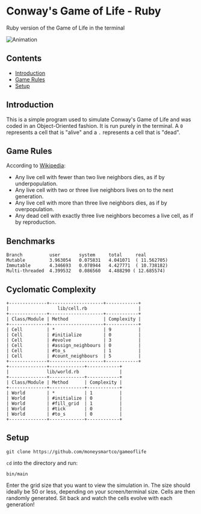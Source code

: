 # Conway's Game of Life - Ruby

Ruby version of the Game of Life in the terminal

![Animation](https://media.giphy.com/media/1etWs6I0jIMHS4Db5u/giphy.gif)

## Contents

- [Introduction](#introduction)
- [Game Rules](#game-rules)
- [Setup](#setup)

## Introduction

This is a simple program used to simulate Conway's Game of Life and was coded in an Object-Oriented fashion. It is run purely in the terminal. A `0` represents a cell that is "alive" and a `.` represents a cell that is "dead".

## Game Rules

According to [Wikipedia](#https://en.wikipedia.org/wiki/Conway%27s_Game_of_Life):

- Any live cell with fewer than two live neighbors dies, as if by underpopulation.
- Any live cell with two or three live neighbors lives on to the next generation.
- Any live cell with more than three live neighbors dies, as if by overpopulation.
- Any dead cell with exactly three live neighbors becomes a live cell, as if by reproduction.

## Benchmarks

```
Branch          user       system     total     real
Mutable         3.963054   0.075831   4.041071  ( 11.562705)
Immutable       4.346693   0.078944   4.427771  ( 10.738182)
Multi-threaded  4.399532   0.086560   4.488290 ( 12.685574)
```

## Cyclomatic Complexity

```
+--------------+--------------------+------------+
|                  lib/cell.rb                   |
+--------------+--------------------+------------+
| Class/Module | Method             | Complexity |
+--------------+--------------------+------------+
| Cell         | *                  | 9          |
| Cell         | #initialize        | 0          |
| Cell         | #evolve            | 3          |
| Cell         | #assign_neighbours | 0          |
| Cell         | #to_s              | 1          |
| Cell         | #count_neighbours  | 5          |
+--------------+--------------------+------------+
+--------------+-------------+------------+
|              lib/world.rb               |
+--------------+-------------+------------+
| Class/Module | Method      | Complexity |
+--------------+-------------+------------+
| World        | *           | 1          |
| World        | #initialize | 0          |
| World        | #fill_grid  | 1          |
| World        | #tick       | 0          |
| World        | #to_s       | 0          |
+--------------+-------------+------------+
```

## Setup

```
git clone https://github.com/moneysmartco/gameoflife
```
`cd` into the directory and run:
```
bin/main
```
Enter the grid size that you want to view the simulation in. The size should ideally be 50 or less, depending on your screen/terminal size. Cells are then randomly generated. Sit back and watch the cells evolve with each generation!